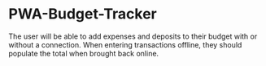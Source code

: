 # PWA-Budget-Tracker
The user will be able to add expenses and deposits to their budget with or without a connection. When entering transactions offline, they should populate the total when brought back online.
